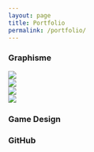 ```yaml
---
layout: page
title: Portfolio
permalink: /portfolio/
---
```

### Graphisme

<div class="container">
  <div class="grid">
    <div class="cell">
      <img src="http://placehold.it/800x800" class="responsive-image">
    </div>
    <div class="cell">
      <img src="http://placehold.it/800x800" class="responsive-image">
    </div>
    <div class="cell">
      <img src="http://placehold.it/800x800" class="responsive-image">
    </div>
    <div class="cell">
      <img src="http://placehold.it/800x800" class="responsive-image">
    </div>
  </div>
</div>

### Game Design

### GitHub
